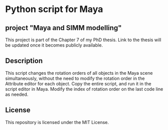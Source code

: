 # Python script for Maya

## project "Maya and SIMM modelling"
This project is part of the Chapter 7 of my PhD thesis. Link to the thesis will be updated once it becomes publicly available.

## Description
This script changes the rotation orders of all objects in the Maya scene simultaneously, without the need to modify the rotation order in the Attribute editor for each object.
Copy the entire script, and run it in the script editor in Maya. 
Modify the index of rotation order on the last code line as needed.

## License
This repository is licensed under the MIT License.
